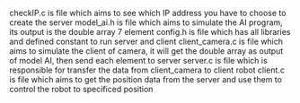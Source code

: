 checkIP.c is file which aims to see which IP address you have to choose to create the server
model_ai.h is file which aims to simulate the AI program, its output is the double array 7 element
config.h is file which has all libraries and defined constant to run server and client
client_camera.c is file which aims to simulate the client of camera, it will get the double array as output of model AI, then send each element to server
server.c is file which is responsible for transfer the data from client_camera to client robot
client.c is file which aims to get the position data from the server and use them to control the robot to specificed position
